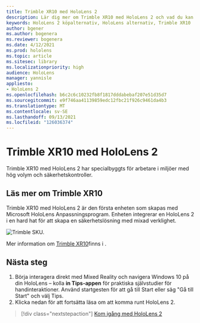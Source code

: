 ```yaml
---
title: Trimble XR10 med HoloLens 2
description: Lär dig mer om Trimble XR10 med HoloLens 2 och vad du kan göra när du har skaffat ett eget.
keywords: HoloLens 2 köpalternativ, HoloLens alternativ, Trimble XR10
author: bgener
ms.author: bogenera
ms.reviewer: bogenera
ms.date: 4/12/2021
ms.prod: hololens
ms.topic: article
ms.sitesec: library
ms.localizationpriority: high
audience: HoloLens
manager: yannisle
appliesto:
- HoloLens 2
ms.openlocfilehash: b6c2c6c10232fb8f1817dddabebaf207e51d35d7
ms.sourcegitcommit: e9f746aa41139859edc12fbc21f926c9461da4b3
ms.translationtype: MT
ms.contentlocale: sv-SE
ms.lasthandoff: 09/13/2021
ms.locfileid: "126036374"
---
```

# <a name="trimble-xr10-with-hololens-2"></a>Trimble XR10 med HoloLens 2

Trimble XR10 med HoloLens 2 har specialbyggts för arbetare i miljöer med hög volym och säkerhetskontroller.

## <a name="learn-about-trimble-xr10"></a>Läs mer om Trimble XR10

Trimble XR10 med HoloLens 2 är den första enheten som skapas med Microsoft HoloLens Anpassningsprogram. Enheten integrerar en HoloLens 2 i en hard hat för att skapa en säkerhetslösning med mixad verklighet.

![Trimble SKU.](./images/trimble-ed.png)

Mer information om [Trimble XR10](https://fieldtech.trimble.com/en/product/trimble-xr10-with-hololens-2)finns i .

## <a name="next-steps"></a>Nästa steg

1. Börja interagera direkt med Mixed Reality och navigera Windows 10 på din HoloLens – kolla **in Tips-appen** för praktiska självstudier för handinteraktioner. Använd startgesten för att gå till Start eller säg "Gå till Start" och välj Tips.
1. Klicka nedan för att fortsätta läsa om att komma runt HoloLens 2.

> [!div class="nextstepaction"]
> [Kom igång med HoloLens 2](hololens2-basic-usage.md)